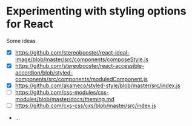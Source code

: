 # Experimenting with styling options for React

Some ideas

- [x] https://github.com/stereobooster/react-ideal-image/blob/master/src/components/composeStyle.js
- [x] https://github.com/stereobooster/react-accessible-accordion/blob/styled-components/src/components/moduledComponent.js
- [x] https://github.com/akameco/styled-style/blob/master/src/index.js
- [ ] https://github.com/css-modules/css-modules/blob/master/docs/theming.md
- [ ] https://github.com/cxs-css/cxs/blob/master/src/index.js
- ...

